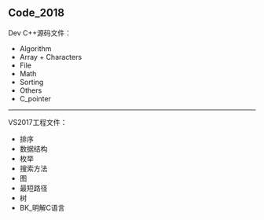 Code_2018
-------------
Dev C++源码文件：
- Algorithm
- Array + Characters
- File
- Math
- Sorting
- Others
- C_pointer

----------
VS2017工程文件：
- 排序
- 数据结构
- 枚举
- 搜索方法
- 图
- 最短路径
- 树
- BK_明解C语言